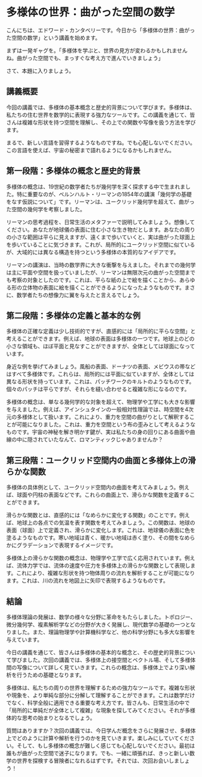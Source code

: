 # 多様体の世界：曲がった空間の数学

こんにちは、エドワード・カンタベリーです。今日から「多様体の世界：曲がった空間の数学」という講義を始めます。

まずは一発ギャグを。「多様体を学ぶと、世界の見方が変わるかもしれませんね。曲がった空間でも、まっすぐな考え方で進んでいきましょう」

さて、本題に入りましょう。

## 講義概要

今回の講義では、多様体の基本概念と歴史的背景について学びます。多様体は、私たちの住む世界を数学的に表現する強力なツールです。この講義を通じて、皆さんは複雑な形状を持つ空間を理解し、その上での関数や写像を扱う方法を学びます。

まるで、新しい言語を習得するようなものですね。でも心配しないでください。この言語を使えば、宇宙の秘密まで語れるようになるかもしれません。

## 第一段階：多様体の概念と歴史的背景

多様体の概念は、19世紀の数学者たちが幾何学を深く探求する中で生まれました。特に重要なのが、ベルンハルト・リーマンの1854年の講演「幾何学の基礎をなす仮説について」です。リーマンは、ユークリッド幾何学を超えて、曲がった空間の幾何学を考察しました。

リーマンの思考過程を、日常生活のメタファーで説明してみましょう。想像してください。あなたが地球儀の表面に住む小さな生き物だとします。あなたの周りの小さな範囲は平らに見えますが、遠くまで歩いていくと、実は曲がった球面上を歩いていることに気づきます。これが、局所的にユークリッド空間に似ているが、大域的には異なる構造を持つという多様体の本質的なアイデアです。

リーマンの講演は、当時の数学界に大きな衝撃を与えました。それまでの幾何学は主に平面や空間を扱っていましたが、リーマンは無限次元の曲がった空間までも考察の対象としたのです。これは、平らな紙の上で絵を描くことから、あらゆる形の立体物の表面に絵を描くことができるようになったようなものです。まさに、数学者たちの想像力に翼を与えたと言えるでしょう。

## 第二段階：多様体の定義と基本的な例

多様体の正確な定義は少し技術的ですが、直感的には「局所的に平らな空間」と考えることができます。例えば、地球の表面は多様体の一つです。地球上のどの小さな領域も、ほぼ平面と見なすことができますが、全体としては球面になっています。

身近な例を挙げてみましょう。風船の表面、ドーナツの表面、メビウスの帯などはすべて多様体です。これらは、局所的には平面に似ていますが、全体としては異なる形状を持っています。これは、パッチワークのキルトのようなものです。個々のパッチは平らですが、それらを縫い合わせると複雑な形になるのです。

多様体の概念は、単なる幾何学的な対象を超えて、物理学や工学にも大きな影響を与えました。例えば、アインシュタインの一般相対性理論では、時空間を4次元の多様体として扱います。これにより、重力を空間の曲がりとして解釈することが可能になりました。これは、重力を空間という布の歪みとして考えるようなものです。宇宙の神秘を解き明かす鍵が、実は私たちの身の回りにある曲面や曲線の中に隠されていたなんて、ロマンティックじゃありませんか？

## 第三段階：ユークリッド空間内の曲面と多様体上の滑らかな関数

多様体の具体例として、ユークリッド空間内の曲面を考えてみましょう。例えば、球面や円柱の表面などです。これらの曲面上で、滑らかな関数を定義することができます。

滑らかな関数とは、直感的には「なめらかに変化する関数」のことです。例えば、地球上の各点での気温を表す関数を考えてみましょう。この関数は、地球の表面（球面）上で定義され、滑らかに変化します。これは、地球儀の表面に色を塗るようなものです。寒い地域は青く、暖かい地域は赤く塗り、その間をなめらかにグラデーションで表現するイメージです。

多様体上の滑らかな関数の概念は、物理学や工学で広く応用されています。例えば、流体力学では、流体の速度や圧力を多様体上の滑らかな関数として表現します。これにより、複雑な形状を持つ物体周りの流れを解析することが可能になります。これは、川の流れを地図上に矢印で表現するようなものです。

## 結論

多様体理論の発展は、数学の様々な分野に革命をもたらしました。トポロジー、微分幾何学、複素解析学などの分野が大きく発展し、現代数学の基礎の一つとなりました。また、理論物理学や計算機科学など、他の科学分野にも多大な影響を与えています。

今日の講義を通じて、皆さんは多様体の基本的な概念と、その歴史的背景について学びました。次回の講義では、多様体上の接空間とベクトル場、そして多様体間の写像について詳しく見ていきます。これらの概念は、多様体上でより深い解析を行うための基礎となります。

多様体は、私たちの周りの世界を理解するための強力なツールです。複雑な形状や現象を、より単純な部分に分解して理解することができます。これは数学だけでなく、科学全般に適用できる重要な考え方です。皆さんも、日常生活の中で「局所的に単純だが全体として複雑」な現象を探してみてください。それが多様体的な思考の始まりとなるでしょう。

質問はありますか？次回の講義では、今日学んだ概念をさらに発展させ、多様体上でどのように計算や解析を行うのかを見ていきます。楽しみにしていてください。そして、もし多様体の概念が難しく感じても心配しないでください。最初は誰もが曲がった空間で迷子になります。でも、一緒に頑張れば、きっと新しい数学の世界を探検する冒険者になれるはずです。それでは、次回お会いしましょう！

